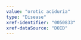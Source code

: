 ```yaml
---
value: "orotic aciduria"
type: "Disease"
xref-identifier: "0050833"
xref-dataSource: "DOID"
---
```

